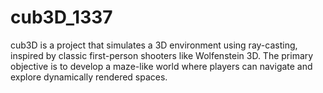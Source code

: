 # cub3D_1337
cub3D is a project that simulates a 3D environment using ray-casting, inspired by classic first-person shooters like Wolfenstein 3D. The primary objective is to develop a maze-like world where players can navigate and explore dynamically rendered spaces.
